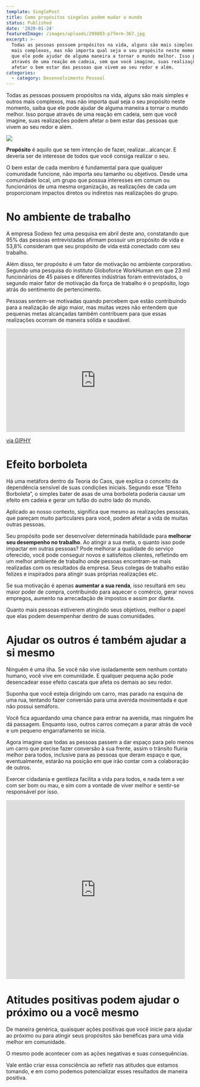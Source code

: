 ```yaml
---
template: SinglePost
title: Como propósitos singelos podem mudar o mundo
status: Published
date: '2020-01-24'
featuredImage: /images/uploads/299803-p7fmrm-367.jpg
excerpt: >-
  Todas as pessoas possuem propósitos na vida, alguns são mais simples e outros
  mais complexos, mas não importa qual seja o seu propósito neste momento, saiba
  que ele pode ajudar de alguma maneira a tornar o mundo melhor. Isso porque
  através de uma reação em cadeia, sem que você imagine, suas realizações podem
  afetar o bem estar das pessoas que vivem ao seu redor e além.
categories:
  - category: Desenvolvimento Pessoal
---
```

Todas as pessoas possuem propósitos na vida, alguns são mais simples e outros mais complexos, mas não importa qual seja o seu propósito neste momento, saiba que ele pode ajudar de alguma maneira a tornar o mundo melhor. Isso porque através de uma reação em cadeia, sem que você imagine, suas realizações podem afetar o bem estar das pessoas que vivem ao seu redor e além.

![](/images/uploads/1_l3sxvceexwimthaqecayrq.png)

**Propósito** é aquilo que se tem intenção de fazer, realizar…alcançar. E deveria ser de interesse de todos que você consiga realizar o seu.

O bem estar de cada membro é fundamental para que qualquer comunidade funcione, não importa seu tamanho ou objetivos. Desde uma comunidade local, um grupo que possua interesses em comum ou funcionários de uma mesma organização, as realizações de cada um proporcionam impactos diretos ou indiretos nas realizações do grupo.

# No ambiente de trabalho

A empresa Sodexo fez uma pesquisa em abril deste ano, constatando que 95% das pessoas entrevistadas afirmam possuir um propósito de vida e 53,8% consideram que seu propósito de vida está conectado com seu trabalho.

Além disso, ter propósito é um fator de motivação no ambiente corporativo. Segundo uma pesquisa do instituto Globoforce WorkHuman em que 23 mil funcionários de 45 países e diferentes indústrias foram entrevistados, o segundo maior fator de motivação da força de trabalho é o propósito, logo atrás do sentimento de pertencimento.

Pessoas sentem-se motivadas quando percebem que estão contribuindo para a realização de algo maior, mas muitas vezes não entendem que pequenas metas alcançadas também contribuem para que essas realizações ocorram de maneira sólida e saudável.

<iframe src="https://giphy.com/embed/5wWf7GW1AzV6pF3MaVW" width="480" height="278" frameBorder="0" class="giphy-embed" allowFullScreen></iframe><p><a href="https://giphy.com/gifs/editingandlayout-the-office-high-five-5wWf7GW1AzV6pF3MaVW">via GIPHY</a></p>

# Efeito borboleta

Há uma metáfora dentro da Teoria do Caos, que explica o conceito da dependência sensível de suas condições iniciais. Segundo esse “Efeito Borboleta”, o simples bater de asas de uma borboleta poderia causar um efeito em cadeia e gerar um tufão do outro lado do mundo.

Aplicado ao nosso contexto, significa que mesmo as realizações pessoais, que pareçam muito particulares para você, podem afetar a vida de muitas outras pessoas.

Seu propósito pode ser desenvolver determinada habilidade para **melhorar seu desempenho no trabalho**. Ao atingir a sua meta, o quanto isso pode impactar em outras pessoas? Pode melhorar a qualidade do serviço oferecido, você pode conseguir novos e satisfeitos clientes, refletindo em um melhor ambiente de trabalho onde pessoas encontram-se mais realizadas com os resultados da empresa. Seus colegas de trabalho estão felizes e inspirados para atingir suas próprias realizações etc.

Se sua motivação é apenas **aumentar a sua renda**, isso resultará em seu maior poder de compra, contribuindo para aquecer o comércio, gerar novos empregos, aumento na arrecadação de impostos e assim por diante.

Quanto mais pessoas estiverem atingindo seus objetivos, melhor o papel que elas podem desempenhar dentro de suas comunidades.

# Ajudar os outros é também ajudar a si mesmo

Ninguém é uma ilha. Se você não vive isoladamente sem nenhum contato humano, você vive em comunidade. E qualquer pequena ação pode desencadear esse efeito cascata que afeta os demais ao seu redor.

Suponha que você esteja dirigindo um carro, mas parado na esquina de uma rua, tentando fazer conversão para uma avenida movimentada e que não possui semáforo.

Você fica aguardando uma chance para entrar na avenida, mas ninguém lhe dá passagem. Enquanto isso, outros carros começam a parar atrás de você e um pequeno engarrafamento se inicia.

Agora imagine que todas as pessoas passem a dar espaço para pelo menos um carro que precise fazer conversão à sua frente, assim o trânsito fluiria melhor para todos, inclusive para as pessoas que deram espaço e que, eventualmente, estarão na posição em que irão contar com a colaboração de outros.

Exercer cidadania e gentileza facilita a vida para todos, e nada tem a ver com ser bom ou mau, e sim com a vontade de viver melhor e sentir-se responsável por isso.



<iframe src="https://giphy.com/embed/3o7abBphHJngINCHio" width="480" height="480" frameBorder="0" class="giphy-embed" allowFullScreen></iframe><p><a href="https://giphy.com/gifs/cute-feminist-girlpower-3o7abBphHJngINCHio"></a></p>





# Atitudes positivas podem ajudar o próximo ou a você mesmo

De maneira genérica, quaisquer ações positivas que você inicie para ajudar ao próximo ou para atingir seus propósitos são benéficas para uma vida melhor em comunidade.

O mesmo pode acontecer com as ações negativas e suas consequências.

Vale então criar essa consciência ao refletir nas atitudes que estamos tomando, e em como podemos potencializar esses resultados de maneira positiva.
